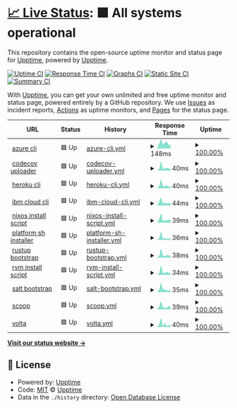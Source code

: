 # [📈 Live Status](https://icetrust_uptime.nightwatchcybersecurity.com): <!--live status--> **🟩 All systems operational**

This repository contains the open-source uptime monitor and status page for [Upptime](https://upptime.js.org), powered by [Upptime](https://github.com/upptime/upptime).

[![Uptime CI](https://github.com/nightwatchcybersecurity/icetrust_uptime_example/workflows/Uptime%20CI/badge.svg)](https://github.com/nightwatchcybersecurity/icetrust_uptime_example/actions?query=workflow%3A%22Uptime+CI%22)
[![Response Time CI](https://github.com/nightwatchcybersecurity/icetrust_uptime_example/workflows/Response%20Time%20CI/badge.svg)](https://github.com/nightwatchcybersecurity/icetrust_uptime_example/actions?query=workflow%3A%22Response+Time+CI%22)
[![Graphs CI](https://github.com/nightwatchcybersecurity/icetrust_uptime_example/workflows/Graphs%20CI/badge.svg)](https://github.com/nightwatchcybersecurity/icetrust_uptime_example/actions?query=workflow%3A%22Graphs+CI%22)
[![Static Site CI](https://github.com/nightwatchcybersecurity/icetrust_uptime_example/workflows/Static%20Site%20CI/badge.svg)](https://github.com/nightwatchcybersecurity/icetrust_uptime_example/actions?query=workflow%3A%22Static+Site+CI%22)
[![Summary CI](https://github.com/nightwatchcybersecurity/icetrust_uptime_example/workflows/Summary%20CI/badge.svg)](https://github.com/nightwatchcybersecurity/icetrust_uptime_example/actions?query=workflow%3A%22Summary+CI%22)

With [Upptime](https://upptime.js.org), you can get your own unlimited and free uptime monitor and status page, powered entirely by a GitHub repository. We use [Issues](https://github.com/upptime/upptime/issues) as incident reports, [Actions](https://github.com/nightwatchcybersecurity/icetrust_uptime_example/actions) as uptime monitors, and [Pages](https://icetrust_uptime.nightwatchcybersecurity.com) for the status page.

<!--start: status pages-->
<!-- This summary is generated by Upptime (https://github.com/upptime/upptime) -->
<!-- Do not edit this manually, your changes will be overwritten -->
<!-- prettier-ignore -->
| URL | Status | History | Response Time | Uptime |
| --- | ------ | ------- | ------------- | ------ |
| <img alt="" src="https://azurecomcdn.azureedge.net/cvt-5a3a307f65e0121d1c34748c3ef63cee1e4bdfe8ff5728147785c53513db075b/images/icon/favicon.ico" height="13"> [azure cli](https://icetrust_dashboard.nightwatchcybersecurity.com/data/output/azurecli.json) | 🟩 Up | [azure-cli.yml](https://github.com/nightwatchcybersecurity/icetrust_uptime_example/commits/HEAD/history/azure-cli.yml) | <details><summary><img alt="Response time graph" src="./graphs/azure-cli/response-time-week.png" height="20"> 148ms</summary><br><a href="https://icetrust_uptime.nightwatchcybersecurity.com/history/azure-cli"><img alt="Response time 161" src="https://img.shields.io/endpoint?url=https%3A%2F%2Fraw.githubusercontent.com%2Fnightwatchcybersecurity%2Ficetrust_uptime_example%2FHEAD%2Fapi%2Fazure-cli%2Fresponse-time.json"></a><br><a href="https://icetrust_uptime.nightwatchcybersecurity.com/history/azure-cli"><img alt="24-hour response time 101" src="https://img.shields.io/endpoint?url=https%3A%2F%2Fraw.githubusercontent.com%2Fnightwatchcybersecurity%2Ficetrust_uptime_example%2FHEAD%2Fapi%2Fazure-cli%2Fresponse-time-day.json"></a><br><a href="https://icetrust_uptime.nightwatchcybersecurity.com/history/azure-cli"><img alt="7-day response time 148" src="https://img.shields.io/endpoint?url=https%3A%2F%2Fraw.githubusercontent.com%2Fnightwatchcybersecurity%2Ficetrust_uptime_example%2FHEAD%2Fapi%2Fazure-cli%2Fresponse-time-week.json"></a><br><a href="https://icetrust_uptime.nightwatchcybersecurity.com/history/azure-cli"><img alt="30-day response time 143" src="https://img.shields.io/endpoint?url=https%3A%2F%2Fraw.githubusercontent.com%2Fnightwatchcybersecurity%2Ficetrust_uptime_example%2FHEAD%2Fapi%2Fazure-cli%2Fresponse-time-month.json"></a><br><a href="https://icetrust_uptime.nightwatchcybersecurity.com/history/azure-cli"><img alt="1-year response time 161" src="https://img.shields.io/endpoint?url=https%3A%2F%2Fraw.githubusercontent.com%2Fnightwatchcybersecurity%2Ficetrust_uptime_example%2FHEAD%2Fapi%2Fazure-cli%2Fresponse-time-year.json"></a></details> | <details><summary><a href="https://icetrust_uptime.nightwatchcybersecurity.com/history/azure-cli">100.00%</a></summary><a href="https://icetrust_uptime.nightwatchcybersecurity.com/history/azure-cli"><img alt="All-time uptime 100.00%" src="https://img.shields.io/endpoint?url=https%3A%2F%2Fraw.githubusercontent.com%2Fnightwatchcybersecurity%2Ficetrust_uptime_example%2FHEAD%2Fapi%2Fazure-cli%2Fuptime.json"></a><br><a href="https://icetrust_uptime.nightwatchcybersecurity.com/history/azure-cli"><img alt="24-hour uptime 100.00%" src="https://img.shields.io/endpoint?url=https%3A%2F%2Fraw.githubusercontent.com%2Fnightwatchcybersecurity%2Ficetrust_uptime_example%2FHEAD%2Fapi%2Fazure-cli%2Fuptime-day.json"></a><br><a href="https://icetrust_uptime.nightwatchcybersecurity.com/history/azure-cli"><img alt="7-day uptime 100.00%" src="https://img.shields.io/endpoint?url=https%3A%2F%2Fraw.githubusercontent.com%2Fnightwatchcybersecurity%2Ficetrust_uptime_example%2FHEAD%2Fapi%2Fazure-cli%2Fuptime-week.json"></a><br><a href="https://icetrust_uptime.nightwatchcybersecurity.com/history/azure-cli"><img alt="30-day uptime 100.00%" src="https://img.shields.io/endpoint?url=https%3A%2F%2Fraw.githubusercontent.com%2Fnightwatchcybersecurity%2Ficetrust_uptime_example%2FHEAD%2Fapi%2Fazure-cli%2Fuptime-month.json"></a><br><a href="https://icetrust_uptime.nightwatchcybersecurity.com/history/azure-cli"><img alt="1-year uptime 100.00%" src="https://img.shields.io/endpoint?url=https%3A%2F%2Fraw.githubusercontent.com%2Fnightwatchcybersecurity%2Ficetrust_uptime_example%2FHEAD%2Fapi%2Fazure-cli%2Fuptime-year.json"></a></details>
| <img alt="" src="https://about.codecov.io/wp-content/themes/codecov/assets/brand/icons/favicons/favicon-16x16.png" height="13"> [codecov uploader](https://icetrust_dashboard.nightwatchcybersecurity.com/data/output/codecov.json) | 🟩 Up | [codecov-uploader.yml](https://github.com/nightwatchcybersecurity/icetrust_uptime_example/commits/HEAD/history/codecov-uploader.yml) | <details><summary><img alt="Response time graph" src="./graphs/codecov-uploader/response-time-week.png" height="20"> 40ms</summary><br><a href="https://icetrust_uptime.nightwatchcybersecurity.com/history/codecov-uploader"><img alt="Response time 58" src="https://img.shields.io/endpoint?url=https%3A%2F%2Fraw.githubusercontent.com%2Fnightwatchcybersecurity%2Ficetrust_uptime_example%2FHEAD%2Fapi%2Fcodecov-uploader%2Fresponse-time.json"></a><br><a href="https://icetrust_uptime.nightwatchcybersecurity.com/history/codecov-uploader"><img alt="24-hour response time 27" src="https://img.shields.io/endpoint?url=https%3A%2F%2Fraw.githubusercontent.com%2Fnightwatchcybersecurity%2Ficetrust_uptime_example%2FHEAD%2Fapi%2Fcodecov-uploader%2Fresponse-time-day.json"></a><br><a href="https://icetrust_uptime.nightwatchcybersecurity.com/history/codecov-uploader"><img alt="7-day response time 40" src="https://img.shields.io/endpoint?url=https%3A%2F%2Fraw.githubusercontent.com%2Fnightwatchcybersecurity%2Ficetrust_uptime_example%2FHEAD%2Fapi%2Fcodecov-uploader%2Fresponse-time-week.json"></a><br><a href="https://icetrust_uptime.nightwatchcybersecurity.com/history/codecov-uploader"><img alt="30-day response time 51" src="https://img.shields.io/endpoint?url=https%3A%2F%2Fraw.githubusercontent.com%2Fnightwatchcybersecurity%2Ficetrust_uptime_example%2FHEAD%2Fapi%2Fcodecov-uploader%2Fresponse-time-month.json"></a><br><a href="https://icetrust_uptime.nightwatchcybersecurity.com/history/codecov-uploader"><img alt="1-year response time 58" src="https://img.shields.io/endpoint?url=https%3A%2F%2Fraw.githubusercontent.com%2Fnightwatchcybersecurity%2Ficetrust_uptime_example%2FHEAD%2Fapi%2Fcodecov-uploader%2Fresponse-time-year.json"></a></details> | <details><summary><a href="https://icetrust_uptime.nightwatchcybersecurity.com/history/codecov-uploader">100.00%</a></summary><a href="https://icetrust_uptime.nightwatchcybersecurity.com/history/codecov-uploader"><img alt="All-time uptime 98.50%" src="https://img.shields.io/endpoint?url=https%3A%2F%2Fraw.githubusercontent.com%2Fnightwatchcybersecurity%2Ficetrust_uptime_example%2FHEAD%2Fapi%2Fcodecov-uploader%2Fuptime.json"></a><br><a href="https://icetrust_uptime.nightwatchcybersecurity.com/history/codecov-uploader"><img alt="24-hour uptime 100.00%" src="https://img.shields.io/endpoint?url=https%3A%2F%2Fraw.githubusercontent.com%2Fnightwatchcybersecurity%2Ficetrust_uptime_example%2FHEAD%2Fapi%2Fcodecov-uploader%2Fuptime-day.json"></a><br><a href="https://icetrust_uptime.nightwatchcybersecurity.com/history/codecov-uploader"><img alt="7-day uptime 100.00%" src="https://img.shields.io/endpoint?url=https%3A%2F%2Fraw.githubusercontent.com%2Fnightwatchcybersecurity%2Ficetrust_uptime_example%2FHEAD%2Fapi%2Fcodecov-uploader%2Fuptime-week.json"></a><br><a href="https://icetrust_uptime.nightwatchcybersecurity.com/history/codecov-uploader"><img alt="30-day uptime 100.00%" src="https://img.shields.io/endpoint?url=https%3A%2F%2Fraw.githubusercontent.com%2Fnightwatchcybersecurity%2Ficetrust_uptime_example%2FHEAD%2Fapi%2Fcodecov-uploader%2Fuptime-month.json"></a><br><a href="https://icetrust_uptime.nightwatchcybersecurity.com/history/codecov-uploader"><img alt="1-year uptime 98.50%" src="https://img.shields.io/endpoint?url=https%3A%2F%2Fraw.githubusercontent.com%2Fnightwatchcybersecurity%2Ficetrust_uptime_example%2FHEAD%2Fapi%2Fcodecov-uploader%2Fuptime-year.json"></a></details>
| <img alt="" src="https://www.herokucdn.com/favicon.ico" height="13"> [heroku cli](https://icetrust_dashboard.nightwatchcybersecurity.com/data/output/herokucli.json) | 🟩 Up | [heroku-cli.yml](https://github.com/nightwatchcybersecurity/icetrust_uptime_example/commits/HEAD/history/heroku-cli.yml) | <details><summary><img alt="Response time graph" src="./graphs/heroku-cli/response-time-week.png" height="20"> 40ms</summary><br><a href="https://icetrust_uptime.nightwatchcybersecurity.com/history/heroku-cli"><img alt="Response time 56" src="https://img.shields.io/endpoint?url=https%3A%2F%2Fraw.githubusercontent.com%2Fnightwatchcybersecurity%2Ficetrust_uptime_example%2FHEAD%2Fapi%2Fheroku-cli%2Fresponse-time.json"></a><br><a href="https://icetrust_uptime.nightwatchcybersecurity.com/history/heroku-cli"><img alt="24-hour response time 27" src="https://img.shields.io/endpoint?url=https%3A%2F%2Fraw.githubusercontent.com%2Fnightwatchcybersecurity%2Ficetrust_uptime_example%2FHEAD%2Fapi%2Fheroku-cli%2Fresponse-time-day.json"></a><br><a href="https://icetrust_uptime.nightwatchcybersecurity.com/history/heroku-cli"><img alt="7-day response time 40" src="https://img.shields.io/endpoint?url=https%3A%2F%2Fraw.githubusercontent.com%2Fnightwatchcybersecurity%2Ficetrust_uptime_example%2FHEAD%2Fapi%2Fheroku-cli%2Fresponse-time-week.json"></a><br><a href="https://icetrust_uptime.nightwatchcybersecurity.com/history/heroku-cli"><img alt="30-day response time 48" src="https://img.shields.io/endpoint?url=https%3A%2F%2Fraw.githubusercontent.com%2Fnightwatchcybersecurity%2Ficetrust_uptime_example%2FHEAD%2Fapi%2Fheroku-cli%2Fresponse-time-month.json"></a><br><a href="https://icetrust_uptime.nightwatchcybersecurity.com/history/heroku-cli"><img alt="1-year response time 56" src="https://img.shields.io/endpoint?url=https%3A%2F%2Fraw.githubusercontent.com%2Fnightwatchcybersecurity%2Ficetrust_uptime_example%2FHEAD%2Fapi%2Fheroku-cli%2Fresponse-time-year.json"></a></details> | <details><summary><a href="https://icetrust_uptime.nightwatchcybersecurity.com/history/heroku-cli">100.00%</a></summary><a href="https://icetrust_uptime.nightwatchcybersecurity.com/history/heroku-cli"><img alt="All-time uptime 97.44%" src="https://img.shields.io/endpoint?url=https%3A%2F%2Fraw.githubusercontent.com%2Fnightwatchcybersecurity%2Ficetrust_uptime_example%2FHEAD%2Fapi%2Fheroku-cli%2Fuptime.json"></a><br><a href="https://icetrust_uptime.nightwatchcybersecurity.com/history/heroku-cli"><img alt="24-hour uptime 100.00%" src="https://img.shields.io/endpoint?url=https%3A%2F%2Fraw.githubusercontent.com%2Fnightwatchcybersecurity%2Ficetrust_uptime_example%2FHEAD%2Fapi%2Fheroku-cli%2Fuptime-day.json"></a><br><a href="https://icetrust_uptime.nightwatchcybersecurity.com/history/heroku-cli"><img alt="7-day uptime 100.00%" src="https://img.shields.io/endpoint?url=https%3A%2F%2Fraw.githubusercontent.com%2Fnightwatchcybersecurity%2Ficetrust_uptime_example%2FHEAD%2Fapi%2Fheroku-cli%2Fuptime-week.json"></a><br><a href="https://icetrust_uptime.nightwatchcybersecurity.com/history/heroku-cli"><img alt="30-day uptime 100.00%" src="https://img.shields.io/endpoint?url=https%3A%2F%2Fraw.githubusercontent.com%2Fnightwatchcybersecurity%2Ficetrust_uptime_example%2FHEAD%2Fapi%2Fheroku-cli%2Fuptime-month.json"></a><br><a href="https://icetrust_uptime.nightwatchcybersecurity.com/history/heroku-cli"><img alt="1-year uptime 97.44%" src="https://img.shields.io/endpoint?url=https%3A%2F%2Fraw.githubusercontent.com%2Fnightwatchcybersecurity%2Ficetrust_uptime_example%2FHEAD%2Fapi%2Fheroku-cli%2Fuptime-year.json"></a></details>
| <img alt="" src="https://cloud.ibm.com/media/docs/images/homepage/favicon.png" height="13"> [ibm cloud cli](https://icetrust_dashboard.nightwatchcybersecurity.com/data/output/ibmcloudcli.json) | 🟩 Up | [ibm-cloud-cli.yml](https://github.com/nightwatchcybersecurity/icetrust_uptime_example/commits/HEAD/history/ibm-cloud-cli.yml) | <details><summary><img alt="Response time graph" src="./graphs/ibm-cloud-cli/response-time-week.png" height="20"> 44ms</summary><br><a href="https://icetrust_uptime.nightwatchcybersecurity.com/history/ibm-cloud-cli"><img alt="Response time 57" src="https://img.shields.io/endpoint?url=https%3A%2F%2Fraw.githubusercontent.com%2Fnightwatchcybersecurity%2Ficetrust_uptime_example%2FHEAD%2Fapi%2Fibm-cloud-cli%2Fresponse-time.json"></a><br><a href="https://icetrust_uptime.nightwatchcybersecurity.com/history/ibm-cloud-cli"><img alt="24-hour response time 31" src="https://img.shields.io/endpoint?url=https%3A%2F%2Fraw.githubusercontent.com%2Fnightwatchcybersecurity%2Ficetrust_uptime_example%2FHEAD%2Fapi%2Fibm-cloud-cli%2Fresponse-time-day.json"></a><br><a href="https://icetrust_uptime.nightwatchcybersecurity.com/history/ibm-cloud-cli"><img alt="7-day response time 44" src="https://img.shields.io/endpoint?url=https%3A%2F%2Fraw.githubusercontent.com%2Fnightwatchcybersecurity%2Ficetrust_uptime_example%2FHEAD%2Fapi%2Fibm-cloud-cli%2Fresponse-time-week.json"></a><br><a href="https://icetrust_uptime.nightwatchcybersecurity.com/history/ibm-cloud-cli"><img alt="30-day response time 49" src="https://img.shields.io/endpoint?url=https%3A%2F%2Fraw.githubusercontent.com%2Fnightwatchcybersecurity%2Ficetrust_uptime_example%2FHEAD%2Fapi%2Fibm-cloud-cli%2Fresponse-time-month.json"></a><br><a href="https://icetrust_uptime.nightwatchcybersecurity.com/history/ibm-cloud-cli"><img alt="1-year response time 57" src="https://img.shields.io/endpoint?url=https%3A%2F%2Fraw.githubusercontent.com%2Fnightwatchcybersecurity%2Ficetrust_uptime_example%2FHEAD%2Fapi%2Fibm-cloud-cli%2Fresponse-time-year.json"></a></details> | <details><summary><a href="https://icetrust_uptime.nightwatchcybersecurity.com/history/ibm-cloud-cli">100.00%</a></summary><a href="https://icetrust_uptime.nightwatchcybersecurity.com/history/ibm-cloud-cli"><img alt="All-time uptime 100.00%" src="https://img.shields.io/endpoint?url=https%3A%2F%2Fraw.githubusercontent.com%2Fnightwatchcybersecurity%2Ficetrust_uptime_example%2FHEAD%2Fapi%2Fibm-cloud-cli%2Fuptime.json"></a><br><a href="https://icetrust_uptime.nightwatchcybersecurity.com/history/ibm-cloud-cli"><img alt="24-hour uptime 100.00%" src="https://img.shields.io/endpoint?url=https%3A%2F%2Fraw.githubusercontent.com%2Fnightwatchcybersecurity%2Ficetrust_uptime_example%2FHEAD%2Fapi%2Fibm-cloud-cli%2Fuptime-day.json"></a><br><a href="https://icetrust_uptime.nightwatchcybersecurity.com/history/ibm-cloud-cli"><img alt="7-day uptime 100.00%" src="https://img.shields.io/endpoint?url=https%3A%2F%2Fraw.githubusercontent.com%2Fnightwatchcybersecurity%2Ficetrust_uptime_example%2FHEAD%2Fapi%2Fibm-cloud-cli%2Fuptime-week.json"></a><br><a href="https://icetrust_uptime.nightwatchcybersecurity.com/history/ibm-cloud-cli"><img alt="30-day uptime 100.00%" src="https://img.shields.io/endpoint?url=https%3A%2F%2Fraw.githubusercontent.com%2Fnightwatchcybersecurity%2Ficetrust_uptime_example%2FHEAD%2Fapi%2Fibm-cloud-cli%2Fuptime-month.json"></a><br><a href="https://icetrust_uptime.nightwatchcybersecurity.com/history/ibm-cloud-cli"><img alt="1-year uptime 100.00%" src="https://img.shields.io/endpoint?url=https%3A%2F%2Fraw.githubusercontent.com%2Fnightwatchcybersecurity%2Ficetrust_uptime_example%2FHEAD%2Fapi%2Fibm-cloud-cli%2Fuptime-year.json"></a></details>
| <img alt="" src="https://nixos.org/favicon.png" height="13"> [nixos install script](https://icetrust_dashboard.nightwatchcybersecurity.com/data/output/nixos.json) | 🟩 Up | [nixos-install-script.yml](https://github.com/nightwatchcybersecurity/icetrust_uptime_example/commits/HEAD/history/nixos-install-script.yml) | <details><summary><img alt="Response time graph" src="./graphs/nixos-install-script/response-time-week.png" height="20"> 39ms</summary><br><a href="https://icetrust_uptime.nightwatchcybersecurity.com/history/nixos-install-script"><img alt="Response time 101" src="https://img.shields.io/endpoint?url=https%3A%2F%2Fraw.githubusercontent.com%2Fnightwatchcybersecurity%2Ficetrust_uptime_example%2FHEAD%2Fapi%2Fnixos-install-script%2Fresponse-time.json"></a><br><a href="https://icetrust_uptime.nightwatchcybersecurity.com/history/nixos-install-script"><img alt="24-hour response time 33" src="https://img.shields.io/endpoint?url=https%3A%2F%2Fraw.githubusercontent.com%2Fnightwatchcybersecurity%2Ficetrust_uptime_example%2FHEAD%2Fapi%2Fnixos-install-script%2Fresponse-time-day.json"></a><br><a href="https://icetrust_uptime.nightwatchcybersecurity.com/history/nixos-install-script"><img alt="7-day response time 39" src="https://img.shields.io/endpoint?url=https%3A%2F%2Fraw.githubusercontent.com%2Fnightwatchcybersecurity%2Ficetrust_uptime_example%2FHEAD%2Fapi%2Fnixos-install-script%2Fresponse-time-week.json"></a><br><a href="https://icetrust_uptime.nightwatchcybersecurity.com/history/nixos-install-script"><img alt="30-day response time 46" src="https://img.shields.io/endpoint?url=https%3A%2F%2Fraw.githubusercontent.com%2Fnightwatchcybersecurity%2Ficetrust_uptime_example%2FHEAD%2Fapi%2Fnixos-install-script%2Fresponse-time-month.json"></a><br><a href="https://icetrust_uptime.nightwatchcybersecurity.com/history/nixos-install-script"><img alt="1-year response time 101" src="https://img.shields.io/endpoint?url=https%3A%2F%2Fraw.githubusercontent.com%2Fnightwatchcybersecurity%2Ficetrust_uptime_example%2FHEAD%2Fapi%2Fnixos-install-script%2Fresponse-time-year.json"></a></details> | <details><summary><a href="https://icetrust_uptime.nightwatchcybersecurity.com/history/nixos-install-script">100.00%</a></summary><a href="https://icetrust_uptime.nightwatchcybersecurity.com/history/nixos-install-script"><img alt="All-time uptime 88.57%" src="https://img.shields.io/endpoint?url=https%3A%2F%2Fraw.githubusercontent.com%2Fnightwatchcybersecurity%2Ficetrust_uptime_example%2FHEAD%2Fapi%2Fnixos-install-script%2Fuptime.json"></a><br><a href="https://icetrust_uptime.nightwatchcybersecurity.com/history/nixos-install-script"><img alt="24-hour uptime 100.00%" src="https://img.shields.io/endpoint?url=https%3A%2F%2Fraw.githubusercontent.com%2Fnightwatchcybersecurity%2Ficetrust_uptime_example%2FHEAD%2Fapi%2Fnixos-install-script%2Fuptime-day.json"></a><br><a href="https://icetrust_uptime.nightwatchcybersecurity.com/history/nixos-install-script"><img alt="7-day uptime 100.00%" src="https://img.shields.io/endpoint?url=https%3A%2F%2Fraw.githubusercontent.com%2Fnightwatchcybersecurity%2Ficetrust_uptime_example%2FHEAD%2Fapi%2Fnixos-install-script%2Fuptime-week.json"></a><br><a href="https://icetrust_uptime.nightwatchcybersecurity.com/history/nixos-install-script"><img alt="30-day uptime 99.32%" src="https://img.shields.io/endpoint?url=https%3A%2F%2Fraw.githubusercontent.com%2Fnightwatchcybersecurity%2Ficetrust_uptime_example%2FHEAD%2Fapi%2Fnixos-install-script%2Fuptime-month.json"></a><br><a href="https://icetrust_uptime.nightwatchcybersecurity.com/history/nixos-install-script"><img alt="1-year uptime 88.57%" src="https://img.shields.io/endpoint?url=https%3A%2F%2Fraw.githubusercontent.com%2Fnightwatchcybersecurity%2Ficetrust_uptime_example%2FHEAD%2Fapi%2Fnixos-install-script%2Fuptime-year.json"></a></details>
| <img alt="" src="https://platform.sh/images/favicon/favicon-16x16.png" height="13"> [platform sh installer](https://icetrust_dashboard.nightwatchcybersecurity.com/data/output/platformsh.json) | 🟩 Up | [platform-sh-installer.yml](https://github.com/nightwatchcybersecurity/icetrust_uptime_example/commits/HEAD/history/platform-sh-installer.yml) | <details><summary><img alt="Response time graph" src="./graphs/platform-sh-installer/response-time-week.png" height="20"> 36ms</summary><br><a href="https://icetrust_uptime.nightwatchcybersecurity.com/history/platform-sh-installer"><img alt="Response time 52" src="https://img.shields.io/endpoint?url=https%3A%2F%2Fraw.githubusercontent.com%2Fnightwatchcybersecurity%2Ficetrust_uptime_example%2FHEAD%2Fapi%2Fplatform-sh-installer%2Fresponse-time.json"></a><br><a href="https://icetrust_uptime.nightwatchcybersecurity.com/history/platform-sh-installer"><img alt="24-hour response time 21" src="https://img.shields.io/endpoint?url=https%3A%2F%2Fraw.githubusercontent.com%2Fnightwatchcybersecurity%2Ficetrust_uptime_example%2FHEAD%2Fapi%2Fplatform-sh-installer%2Fresponse-time-day.json"></a><br><a href="https://icetrust_uptime.nightwatchcybersecurity.com/history/platform-sh-installer"><img alt="7-day response time 36" src="https://img.shields.io/endpoint?url=https%3A%2F%2Fraw.githubusercontent.com%2Fnightwatchcybersecurity%2Ficetrust_uptime_example%2FHEAD%2Fapi%2Fplatform-sh-installer%2Fresponse-time-week.json"></a><br><a href="https://icetrust_uptime.nightwatchcybersecurity.com/history/platform-sh-installer"><img alt="30-day response time 46" src="https://img.shields.io/endpoint?url=https%3A%2F%2Fraw.githubusercontent.com%2Fnightwatchcybersecurity%2Ficetrust_uptime_example%2FHEAD%2Fapi%2Fplatform-sh-installer%2Fresponse-time-month.json"></a><br><a href="https://icetrust_uptime.nightwatchcybersecurity.com/history/platform-sh-installer"><img alt="1-year response time 52" src="https://img.shields.io/endpoint?url=https%3A%2F%2Fraw.githubusercontent.com%2Fnightwatchcybersecurity%2Ficetrust_uptime_example%2FHEAD%2Fapi%2Fplatform-sh-installer%2Fresponse-time-year.json"></a></details> | <details><summary><a href="https://icetrust_uptime.nightwatchcybersecurity.com/history/platform-sh-installer">100.00%</a></summary><a href="https://icetrust_uptime.nightwatchcybersecurity.com/history/platform-sh-installer"><img alt="All-time uptime 99.91%" src="https://img.shields.io/endpoint?url=https%3A%2F%2Fraw.githubusercontent.com%2Fnightwatchcybersecurity%2Ficetrust_uptime_example%2FHEAD%2Fapi%2Fplatform-sh-installer%2Fuptime.json"></a><br><a href="https://icetrust_uptime.nightwatchcybersecurity.com/history/platform-sh-installer"><img alt="24-hour uptime 100.00%" src="https://img.shields.io/endpoint?url=https%3A%2F%2Fraw.githubusercontent.com%2Fnightwatchcybersecurity%2Ficetrust_uptime_example%2FHEAD%2Fapi%2Fplatform-sh-installer%2Fuptime-day.json"></a><br><a href="https://icetrust_uptime.nightwatchcybersecurity.com/history/platform-sh-installer"><img alt="7-day uptime 100.00%" src="https://img.shields.io/endpoint?url=https%3A%2F%2Fraw.githubusercontent.com%2Fnightwatchcybersecurity%2Ficetrust_uptime_example%2FHEAD%2Fapi%2Fplatform-sh-installer%2Fuptime-week.json"></a><br><a href="https://icetrust_uptime.nightwatchcybersecurity.com/history/platform-sh-installer"><img alt="30-day uptime 99.21%" src="https://img.shields.io/endpoint?url=https%3A%2F%2Fraw.githubusercontent.com%2Fnightwatchcybersecurity%2Ficetrust_uptime_example%2FHEAD%2Fapi%2Fplatform-sh-installer%2Fuptime-month.json"></a><br><a href="https://icetrust_uptime.nightwatchcybersecurity.com/history/platform-sh-installer"><img alt="1-year uptime 99.91%" src="https://img.shields.io/endpoint?url=https%3A%2F%2Fraw.githubusercontent.com%2Fnightwatchcybersecurity%2Ficetrust_uptime_example%2FHEAD%2Fapi%2Fplatform-sh-installer%2Fuptime-year.json"></a></details>
| <img alt="" src="https://www.rust-lang.org/static/images/favicon-32x32.png" height="13"> [rustup bootstrap](https://icetrust_dashboard.nightwatchcybersecurity.com/data/output/rustup.json) | 🟩 Up | [rustup-bootstrap.yml](https://github.com/nightwatchcybersecurity/icetrust_uptime_example/commits/HEAD/history/rustup-bootstrap.yml) | <details><summary><img alt="Response time graph" src="./graphs/rustup-bootstrap/response-time-week.png" height="20"> 38ms</summary><br><a href="https://icetrust_uptime.nightwatchcybersecurity.com/history/rustup-bootstrap"><img alt="Response time 52" src="https://img.shields.io/endpoint?url=https%3A%2F%2Fraw.githubusercontent.com%2Fnightwatchcybersecurity%2Ficetrust_uptime_example%2FHEAD%2Fapi%2Frustup-bootstrap%2Fresponse-time.json"></a><br><a href="https://icetrust_uptime.nightwatchcybersecurity.com/history/rustup-bootstrap"><img alt="24-hour response time 22" src="https://img.shields.io/endpoint?url=https%3A%2F%2Fraw.githubusercontent.com%2Fnightwatchcybersecurity%2Ficetrust_uptime_example%2FHEAD%2Fapi%2Frustup-bootstrap%2Fresponse-time-day.json"></a><br><a href="https://icetrust_uptime.nightwatchcybersecurity.com/history/rustup-bootstrap"><img alt="7-day response time 38" src="https://img.shields.io/endpoint?url=https%3A%2F%2Fraw.githubusercontent.com%2Fnightwatchcybersecurity%2Ficetrust_uptime_example%2FHEAD%2Fapi%2Frustup-bootstrap%2Fresponse-time-week.json"></a><br><a href="https://icetrust_uptime.nightwatchcybersecurity.com/history/rustup-bootstrap"><img alt="30-day response time 51" src="https://img.shields.io/endpoint?url=https%3A%2F%2Fraw.githubusercontent.com%2Fnightwatchcybersecurity%2Ficetrust_uptime_example%2FHEAD%2Fapi%2Frustup-bootstrap%2Fresponse-time-month.json"></a><br><a href="https://icetrust_uptime.nightwatchcybersecurity.com/history/rustup-bootstrap"><img alt="1-year response time 52" src="https://img.shields.io/endpoint?url=https%3A%2F%2Fraw.githubusercontent.com%2Fnightwatchcybersecurity%2Ficetrust_uptime_example%2FHEAD%2Fapi%2Frustup-bootstrap%2Fresponse-time-year.json"></a></details> | <details><summary><a href="https://icetrust_uptime.nightwatchcybersecurity.com/history/rustup-bootstrap">100.00%</a></summary><a href="https://icetrust_uptime.nightwatchcybersecurity.com/history/rustup-bootstrap"><img alt="All-time uptime 100.00%" src="https://img.shields.io/endpoint?url=https%3A%2F%2Fraw.githubusercontent.com%2Fnightwatchcybersecurity%2Ficetrust_uptime_example%2FHEAD%2Fapi%2Frustup-bootstrap%2Fuptime.json"></a><br><a href="https://icetrust_uptime.nightwatchcybersecurity.com/history/rustup-bootstrap"><img alt="24-hour uptime 100.00%" src="https://img.shields.io/endpoint?url=https%3A%2F%2Fraw.githubusercontent.com%2Fnightwatchcybersecurity%2Ficetrust_uptime_example%2FHEAD%2Fapi%2Frustup-bootstrap%2Fuptime-day.json"></a><br><a href="https://icetrust_uptime.nightwatchcybersecurity.com/history/rustup-bootstrap"><img alt="7-day uptime 100.00%" src="https://img.shields.io/endpoint?url=https%3A%2F%2Fraw.githubusercontent.com%2Fnightwatchcybersecurity%2Ficetrust_uptime_example%2FHEAD%2Fapi%2Frustup-bootstrap%2Fuptime-week.json"></a><br><a href="https://icetrust_uptime.nightwatchcybersecurity.com/history/rustup-bootstrap"><img alt="30-day uptime 100.00%" src="https://img.shields.io/endpoint?url=https%3A%2F%2Fraw.githubusercontent.com%2Fnightwatchcybersecurity%2Ficetrust_uptime_example%2FHEAD%2Fapi%2Frustup-bootstrap%2Fuptime-month.json"></a><br><a href="https://icetrust_uptime.nightwatchcybersecurity.com/history/rustup-bootstrap"><img alt="1-year uptime 100.00%" src="https://img.shields.io/endpoint?url=https%3A%2F%2Fraw.githubusercontent.com%2Fnightwatchcybersecurity%2Ficetrust_uptime_example%2FHEAD%2Fapi%2Frustup-bootstrap%2Fuptime-year.json"></a></details>
| <img alt="" src="https://rvm.io/favicon.ico" height="13"> [rvm install script](https://icetrust_dashboard.nightwatchcybersecurity.com/data/output/rvm.json) | 🟩 Up | [rvm-install-script.yml](https://github.com/nightwatchcybersecurity/icetrust_uptime_example/commits/HEAD/history/rvm-install-script.yml) | <details><summary><img alt="Response time graph" src="./graphs/rvm-install-script/response-time-week.png" height="20"> 34ms</summary><br><a href="https://icetrust_uptime.nightwatchcybersecurity.com/history/rvm-install-script"><img alt="Response time 59" src="https://img.shields.io/endpoint?url=https%3A%2F%2Fraw.githubusercontent.com%2Fnightwatchcybersecurity%2Ficetrust_uptime_example%2FHEAD%2Fapi%2Frvm-install-script%2Fresponse-time.json"></a><br><a href="https://icetrust_uptime.nightwatchcybersecurity.com/history/rvm-install-script"><img alt="24-hour response time 22" src="https://img.shields.io/endpoint?url=https%3A%2F%2Fraw.githubusercontent.com%2Fnightwatchcybersecurity%2Ficetrust_uptime_example%2FHEAD%2Fapi%2Frvm-install-script%2Fresponse-time-day.json"></a><br><a href="https://icetrust_uptime.nightwatchcybersecurity.com/history/rvm-install-script"><img alt="7-day response time 34" src="https://img.shields.io/endpoint?url=https%3A%2F%2Fraw.githubusercontent.com%2Fnightwatchcybersecurity%2Ficetrust_uptime_example%2FHEAD%2Fapi%2Frvm-install-script%2Fresponse-time-week.json"></a><br><a href="https://icetrust_uptime.nightwatchcybersecurity.com/history/rvm-install-script"><img alt="30-day response time 46" src="https://img.shields.io/endpoint?url=https%3A%2F%2Fraw.githubusercontent.com%2Fnightwatchcybersecurity%2Ficetrust_uptime_example%2FHEAD%2Fapi%2Frvm-install-script%2Fresponse-time-month.json"></a><br><a href="https://icetrust_uptime.nightwatchcybersecurity.com/history/rvm-install-script"><img alt="1-year response time 59" src="https://img.shields.io/endpoint?url=https%3A%2F%2Fraw.githubusercontent.com%2Fnightwatchcybersecurity%2Ficetrust_uptime_example%2FHEAD%2Fapi%2Frvm-install-script%2Fresponse-time-year.json"></a></details> | <details><summary><a href="https://icetrust_uptime.nightwatchcybersecurity.com/history/rvm-install-script">100.00%</a></summary><a href="https://icetrust_uptime.nightwatchcybersecurity.com/history/rvm-install-script"><img alt="All-time uptime 100.00%" src="https://img.shields.io/endpoint?url=https%3A%2F%2Fraw.githubusercontent.com%2Fnightwatchcybersecurity%2Ficetrust_uptime_example%2FHEAD%2Fapi%2Frvm-install-script%2Fuptime.json"></a><br><a href="https://icetrust_uptime.nightwatchcybersecurity.com/history/rvm-install-script"><img alt="24-hour uptime 100.00%" src="https://img.shields.io/endpoint?url=https%3A%2F%2Fraw.githubusercontent.com%2Fnightwatchcybersecurity%2Ficetrust_uptime_example%2FHEAD%2Fapi%2Frvm-install-script%2Fuptime-day.json"></a><br><a href="https://icetrust_uptime.nightwatchcybersecurity.com/history/rvm-install-script"><img alt="7-day uptime 100.00%" src="https://img.shields.io/endpoint?url=https%3A%2F%2Fraw.githubusercontent.com%2Fnightwatchcybersecurity%2Ficetrust_uptime_example%2FHEAD%2Fapi%2Frvm-install-script%2Fuptime-week.json"></a><br><a href="https://icetrust_uptime.nightwatchcybersecurity.com/history/rvm-install-script"><img alt="30-day uptime 100.00%" src="https://img.shields.io/endpoint?url=https%3A%2F%2Fraw.githubusercontent.com%2Fnightwatchcybersecurity%2Ficetrust_uptime_example%2FHEAD%2Fapi%2Frvm-install-script%2Fuptime-month.json"></a><br><a href="https://icetrust_uptime.nightwatchcybersecurity.com/history/rvm-install-script"><img alt="1-year uptime 100.00%" src="https://img.shields.io/endpoint?url=https%3A%2F%2Fraw.githubusercontent.com%2Fnightwatchcybersecurity%2Ficetrust_uptime_example%2FHEAD%2Fapi%2Frvm-install-script%2Fuptime-year.json"></a></details>
| <img alt="" src="https://favicons.githubusercontent.com/icetrust_dashboard.nightwatchcybersecurity.com" height="13"> [salt bootstrap](https://icetrust_dashboard.nightwatchcybersecurity.com/data/output/saltbootstrap.json) | 🟩 Up | [salt-bootstrap.yml](https://github.com/nightwatchcybersecurity/icetrust_uptime_example/commits/HEAD/history/salt-bootstrap.yml) | <details><summary><img alt="Response time graph" src="./graphs/salt-bootstrap/response-time-week.png" height="20"> 35ms</summary><br><a href="https://icetrust_uptime.nightwatchcybersecurity.com/history/salt-bootstrap"><img alt="Response time 52" src="https://img.shields.io/endpoint?url=https%3A%2F%2Fraw.githubusercontent.com%2Fnightwatchcybersecurity%2Ficetrust_uptime_example%2FHEAD%2Fapi%2Fsalt-bootstrap%2Fresponse-time.json"></a><br><a href="https://icetrust_uptime.nightwatchcybersecurity.com/history/salt-bootstrap"><img alt="24-hour response time 23" src="https://img.shields.io/endpoint?url=https%3A%2F%2Fraw.githubusercontent.com%2Fnightwatchcybersecurity%2Ficetrust_uptime_example%2FHEAD%2Fapi%2Fsalt-bootstrap%2Fresponse-time-day.json"></a><br><a href="https://icetrust_uptime.nightwatchcybersecurity.com/history/salt-bootstrap"><img alt="7-day response time 35" src="https://img.shields.io/endpoint?url=https%3A%2F%2Fraw.githubusercontent.com%2Fnightwatchcybersecurity%2Ficetrust_uptime_example%2FHEAD%2Fapi%2Fsalt-bootstrap%2Fresponse-time-week.json"></a><br><a href="https://icetrust_uptime.nightwatchcybersecurity.com/history/salt-bootstrap"><img alt="30-day response time 45" src="https://img.shields.io/endpoint?url=https%3A%2F%2Fraw.githubusercontent.com%2Fnightwatchcybersecurity%2Ficetrust_uptime_example%2FHEAD%2Fapi%2Fsalt-bootstrap%2Fresponse-time-month.json"></a><br><a href="https://icetrust_uptime.nightwatchcybersecurity.com/history/salt-bootstrap"><img alt="1-year response time 52" src="https://img.shields.io/endpoint?url=https%3A%2F%2Fraw.githubusercontent.com%2Fnightwatchcybersecurity%2Ficetrust_uptime_example%2FHEAD%2Fapi%2Fsalt-bootstrap%2Fresponse-time-year.json"></a></details> | <details><summary><a href="https://icetrust_uptime.nightwatchcybersecurity.com/history/salt-bootstrap">100.00%</a></summary><a href="https://icetrust_uptime.nightwatchcybersecurity.com/history/salt-bootstrap"><img alt="All-time uptime 99.99%" src="https://img.shields.io/endpoint?url=https%3A%2F%2Fraw.githubusercontent.com%2Fnightwatchcybersecurity%2Ficetrust_uptime_example%2FHEAD%2Fapi%2Fsalt-bootstrap%2Fuptime.json"></a><br><a href="https://icetrust_uptime.nightwatchcybersecurity.com/history/salt-bootstrap"><img alt="24-hour uptime 100.00%" src="https://img.shields.io/endpoint?url=https%3A%2F%2Fraw.githubusercontent.com%2Fnightwatchcybersecurity%2Ficetrust_uptime_example%2FHEAD%2Fapi%2Fsalt-bootstrap%2Fuptime-day.json"></a><br><a href="https://icetrust_uptime.nightwatchcybersecurity.com/history/salt-bootstrap"><img alt="7-day uptime 100.00%" src="https://img.shields.io/endpoint?url=https%3A%2F%2Fraw.githubusercontent.com%2Fnightwatchcybersecurity%2Ficetrust_uptime_example%2FHEAD%2Fapi%2Fsalt-bootstrap%2Fuptime-week.json"></a><br><a href="https://icetrust_uptime.nightwatchcybersecurity.com/history/salt-bootstrap"><img alt="30-day uptime 100.00%" src="https://img.shields.io/endpoint?url=https%3A%2F%2Fraw.githubusercontent.com%2Fnightwatchcybersecurity%2Ficetrust_uptime_example%2FHEAD%2Fapi%2Fsalt-bootstrap%2Fuptime-month.json"></a><br><a href="https://icetrust_uptime.nightwatchcybersecurity.com/history/salt-bootstrap"><img alt="1-year uptime 99.99%" src="https://img.shields.io/endpoint?url=https%3A%2F%2Fraw.githubusercontent.com%2Fnightwatchcybersecurity%2Ficetrust_uptime_example%2FHEAD%2Fapi%2Fsalt-bootstrap%2Fuptime-year.json"></a></details>
| <img alt="" src="https://favicons.githubusercontent.com/icetrust_dashboard.nightwatchcybersecurity.com" height="13"> [scoop](https://icetrust_dashboard.nightwatchcybersecurity.com/data/output/scoop.json) | 🟩 Up | [scoop.yml](https://github.com/nightwatchcybersecurity/icetrust_uptime_example/commits/HEAD/history/scoop.yml) | <details><summary><img alt="Response time graph" src="./graphs/scoop/response-time-week.png" height="20"> 39ms</summary><br><a href="https://icetrust_uptime.nightwatchcybersecurity.com/history/scoop"><img alt="Response time 52" src="https://img.shields.io/endpoint?url=https%3A%2F%2Fraw.githubusercontent.com%2Fnightwatchcybersecurity%2Ficetrust_uptime_example%2FHEAD%2Fapi%2Fscoop%2Fresponse-time.json"></a><br><a href="https://icetrust_uptime.nightwatchcybersecurity.com/history/scoop"><img alt="24-hour response time 23" src="https://img.shields.io/endpoint?url=https%3A%2F%2Fraw.githubusercontent.com%2Fnightwatchcybersecurity%2Ficetrust_uptime_example%2FHEAD%2Fapi%2Fscoop%2Fresponse-time-day.json"></a><br><a href="https://icetrust_uptime.nightwatchcybersecurity.com/history/scoop"><img alt="7-day response time 39" src="https://img.shields.io/endpoint?url=https%3A%2F%2Fraw.githubusercontent.com%2Fnightwatchcybersecurity%2Ficetrust_uptime_example%2FHEAD%2Fapi%2Fscoop%2Fresponse-time-week.json"></a><br><a href="https://icetrust_uptime.nightwatchcybersecurity.com/history/scoop"><img alt="30-day response time 46" src="https://img.shields.io/endpoint?url=https%3A%2F%2Fraw.githubusercontent.com%2Fnightwatchcybersecurity%2Ficetrust_uptime_example%2FHEAD%2Fapi%2Fscoop%2Fresponse-time-month.json"></a><br><a href="https://icetrust_uptime.nightwatchcybersecurity.com/history/scoop"><img alt="1-year response time 52" src="https://img.shields.io/endpoint?url=https%3A%2F%2Fraw.githubusercontent.com%2Fnightwatchcybersecurity%2Ficetrust_uptime_example%2FHEAD%2Fapi%2Fscoop%2Fresponse-time-year.json"></a></details> | <details><summary><a href="https://icetrust_uptime.nightwatchcybersecurity.com/history/scoop">100.00%</a></summary><a href="https://icetrust_uptime.nightwatchcybersecurity.com/history/scoop"><img alt="All-time uptime 100.00%" src="https://img.shields.io/endpoint?url=https%3A%2F%2Fraw.githubusercontent.com%2Fnightwatchcybersecurity%2Ficetrust_uptime_example%2FHEAD%2Fapi%2Fscoop%2Fuptime.json"></a><br><a href="https://icetrust_uptime.nightwatchcybersecurity.com/history/scoop"><img alt="24-hour uptime 100.00%" src="https://img.shields.io/endpoint?url=https%3A%2F%2Fraw.githubusercontent.com%2Fnightwatchcybersecurity%2Ficetrust_uptime_example%2FHEAD%2Fapi%2Fscoop%2Fuptime-day.json"></a><br><a href="https://icetrust_uptime.nightwatchcybersecurity.com/history/scoop"><img alt="7-day uptime 100.00%" src="https://img.shields.io/endpoint?url=https%3A%2F%2Fraw.githubusercontent.com%2Fnightwatchcybersecurity%2Ficetrust_uptime_example%2FHEAD%2Fapi%2Fscoop%2Fuptime-week.json"></a><br><a href="https://icetrust_uptime.nightwatchcybersecurity.com/history/scoop"><img alt="30-day uptime 100.00%" src="https://img.shields.io/endpoint?url=https%3A%2F%2Fraw.githubusercontent.com%2Fnightwatchcybersecurity%2Ficetrust_uptime_example%2FHEAD%2Fapi%2Fscoop%2Fuptime-month.json"></a><br><a href="https://icetrust_uptime.nightwatchcybersecurity.com/history/scoop"><img alt="1-year uptime 100.00%" src="https://img.shields.io/endpoint?url=https%3A%2F%2Fraw.githubusercontent.com%2Fnightwatchcybersecurity%2Ficetrust_uptime_example%2FHEAD%2Fapi%2Fscoop%2Fuptime-year.json"></a></details>
| <img alt="" src="https://favicons.githubusercontent.com/icetrust_dashboard.nightwatchcybersecurity.com" height="13"> [volta](https://icetrust_dashboard.nightwatchcybersecurity.com/data/output/volta.json) | 🟩 Up | [volta.yml](https://github.com/nightwatchcybersecurity/icetrust_uptime_example/commits/HEAD/history/volta.yml) | <details><summary><img alt="Response time graph" src="./graphs/volta/response-time-week.png" height="20"> 40ms</summary><br><a href="https://icetrust_uptime.nightwatchcybersecurity.com/history/volta"><img alt="Response time 56" src="https://img.shields.io/endpoint?url=https%3A%2F%2Fraw.githubusercontent.com%2Fnightwatchcybersecurity%2Ficetrust_uptime_example%2FHEAD%2Fapi%2Fvolta%2Fresponse-time.json"></a><br><a href="https://icetrust_uptime.nightwatchcybersecurity.com/history/volta"><img alt="24-hour response time 30" src="https://img.shields.io/endpoint?url=https%3A%2F%2Fraw.githubusercontent.com%2Fnightwatchcybersecurity%2Ficetrust_uptime_example%2FHEAD%2Fapi%2Fvolta%2Fresponse-time-day.json"></a><br><a href="https://icetrust_uptime.nightwatchcybersecurity.com/history/volta"><img alt="7-day response time 40" src="https://img.shields.io/endpoint?url=https%3A%2F%2Fraw.githubusercontent.com%2Fnightwatchcybersecurity%2Ficetrust_uptime_example%2FHEAD%2Fapi%2Fvolta%2Fresponse-time-week.json"></a><br><a href="https://icetrust_uptime.nightwatchcybersecurity.com/history/volta"><img alt="30-day response time 53" src="https://img.shields.io/endpoint?url=https%3A%2F%2Fraw.githubusercontent.com%2Fnightwatchcybersecurity%2Ficetrust_uptime_example%2FHEAD%2Fapi%2Fvolta%2Fresponse-time-month.json"></a><br><a href="https://icetrust_uptime.nightwatchcybersecurity.com/history/volta"><img alt="1-year response time 56" src="https://img.shields.io/endpoint?url=https%3A%2F%2Fraw.githubusercontent.com%2Fnightwatchcybersecurity%2Ficetrust_uptime_example%2FHEAD%2Fapi%2Fvolta%2Fresponse-time-year.json"></a></details> | <details><summary><a href="https://icetrust_uptime.nightwatchcybersecurity.com/history/volta">100.00%</a></summary><a href="https://icetrust_uptime.nightwatchcybersecurity.com/history/volta"><img alt="All-time uptime 100.00%" src="https://img.shields.io/endpoint?url=https%3A%2F%2Fraw.githubusercontent.com%2Fnightwatchcybersecurity%2Ficetrust_uptime_example%2FHEAD%2Fapi%2Fvolta%2Fuptime.json"></a><br><a href="https://icetrust_uptime.nightwatchcybersecurity.com/history/volta"><img alt="24-hour uptime 100.00%" src="https://img.shields.io/endpoint?url=https%3A%2F%2Fraw.githubusercontent.com%2Fnightwatchcybersecurity%2Ficetrust_uptime_example%2FHEAD%2Fapi%2Fvolta%2Fuptime-day.json"></a><br><a href="https://icetrust_uptime.nightwatchcybersecurity.com/history/volta"><img alt="7-day uptime 100.00%" src="https://img.shields.io/endpoint?url=https%3A%2F%2Fraw.githubusercontent.com%2Fnightwatchcybersecurity%2Ficetrust_uptime_example%2FHEAD%2Fapi%2Fvolta%2Fuptime-week.json"></a><br><a href="https://icetrust_uptime.nightwatchcybersecurity.com/history/volta"><img alt="30-day uptime 100.00%" src="https://img.shields.io/endpoint?url=https%3A%2F%2Fraw.githubusercontent.com%2Fnightwatchcybersecurity%2Ficetrust_uptime_example%2FHEAD%2Fapi%2Fvolta%2Fuptime-month.json"></a><br><a href="https://icetrust_uptime.nightwatchcybersecurity.com/history/volta"><img alt="1-year uptime 100.00%" src="https://img.shields.io/endpoint?url=https%3A%2F%2Fraw.githubusercontent.com%2Fnightwatchcybersecurity%2Ficetrust_uptime_example%2FHEAD%2Fapi%2Fvolta%2Fuptime-year.json"></a></details>

<!--end: status pages-->

[**Visit our status website →**](https://icetrust_uptime.nightwatchcybersecurity.com)

## 📄 License

- Powered by: [Upptime](https://github.com/upptime/upptime)
- Code: [MIT](./LICENSE) © [Upptime](https://upptime.js.org)
- Data in the `./history` directory: [Open Database License](https://opendatacommons.org/licenses/odbl/1-0/)
